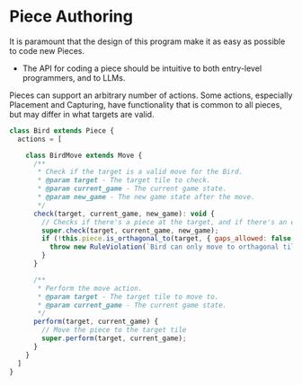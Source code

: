 # Piece Authoring

It is paramount that the design of this program make it as easy as possible to code new Pieces.
- The API for coding a piece should be intuitive to both entry-level programmers, and to LLMs.

Pieces can support an arbitrary number of actions. Some actions, especially Placement and Capturing, have functionality that is common to all pieces, but may differ in what targets are valid.


```js
class Bird extends Piece {
  actions = [

    class BirdMove extends Move {
      /**
       * Check if the target is a valid move for the Bird.
       * @param target - The target tile to check.
       * @param current_game - The current game state.
       * @param new_game - The new game state after the move.
       */
      check(target, current_game, new_game): void {
        // Checks if there's a piece at the target, and if there's an entity on the layer below it
        super.check(target, current_game, new_game);
        if (!this.piece.is_orthagonal_to(target, { gaps_allowed: false })) {
          throw new RuleViolation(`Bird can only move to orthagonal tiles`);
        }
      }

      /**
       * Perform the move action.
       * @param target - The target tile to move to.
       * @param current_game - The current game state.
       */
      perform(target, current_game) {
        // Move the piece to the target tile
        super.perform(target, current_game);
      }
    }
  ]
}
```